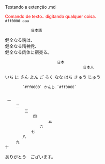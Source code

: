 Testando a extenção .md 

<span style="color: red;">Comando de texto.. digitando qualquer coisa.<br></span>`#ff0000 aaa` 


                日本語
健全なる魂は、<br>健全なる精神党、<br>健全なる肉体に宿売る。<br>

                            日本
                                        日本人

いち
に
さん
よん
ご
ろく
なな
はち
きゅう
じゅう 


            `#ff0000` かんじ.`#ff0000` 

              
     一
         二
             三 
                 四
                        五
                    六
                七
            八
         九
    十
ありがとう　ございます。